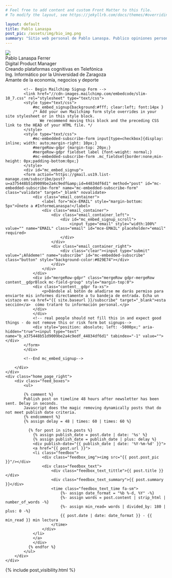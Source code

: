 ```yaml
---
# Feel free to add content and custom Front Matter to this file.
# To modify the layout, see https://jekyllrb.com/docs/themes/#overriding-theme-defaults

layout: default
title: Pablo Lanaspa
post_pic: /assets/img/bio_img.png
summary: "Sitio web personal de Pablo Lanaspa. Publico opiniones personales acerca de la economía digital."
---
```

<div class="home_page">
    <div class="home_page_left">
        <div class="home_page_left_biobox">
            <div class="cv_box">
                <div class="cv_box_img">
                    <img src="{{ page.post_pic }}"/>
                </div>
                <div class="cv_box_bio">
                    <div class="cv_box_bio_name">
                        <span class="fa-lg">Pablo Lanaspa Ferrer</span>
                        <!-- <a href="mailto:info@planaspa.com"><i class="fas fa-envelope"></i></a> -->
                        <a href="https://linkedin.com/in/planaspa"><i class="fab fa-linkedin"></i></a>
                        <a href="https://twitter.com/planaspa"><i class="fab fa-twitter"></i></a>
                    </div>
                    <div class="cv_box_bio_data">
                        <div class="cv_box_bio_data_work">
                            <span class="fa-1x">
                            Digital Product Manager
                            </span>
                        </div>
                        <span class="fa-sm">
                        Creando plataformas cognitivas en Telefónica
                        <br/>
                        Ing. Informático por la Universidad de Zaragoza
                        <br/>
                        Amante de la economía, negocios y deporte
                        </span>
                    </div>
                </div>
            </div>
        </div>
        <div class="subscribe_box">
        <div class="divider"></div>

            <!-- Begin Mailchimp Signup Form -->
            <link href="//cdn-images.mailchimp.com/embedcode/slim-10_7.css" rel="stylesheet" type="text/css">
            <style type="text/css">
                #mc_embed_signup{background:#fff; clear:left; font:14px }
                /* Add your own Mailchimp form style overrides in your site stylesheet or in this style block.
                   We recommend moving this block and the preceding CSS link to the HEAD of your HTML file. */
            </style>
            <style type="text/css">
                #mc-embedded-subscribe-form input[type=checkbox]{display: inline; width: auto;margin-right: 10px;}
                #mergeRow-gdpr {margin-top: 20px;}
                #mergeRow-gdpr fieldset label {font-weight: normal;}
                #mc-embedded-subscribe-form .mc_fieldset{border:none;min-height: 0px;padding-bottom:0px;}
            </style>
            <div id="mc_embed_signup">
            <form action="https://gmail.us19.list-manage.com/subscribe/post?u=a375448b51d9009be2a4c9edf&amp;id=44834df6d1" method="post" id="mc-embedded-subscribe-form" name="mc-embedded-subscribe-form" class="validate" target="_blank" novalidate>
                <div class="email_container">
                    <label for="mce-EMAIL" style="margin-bottom: 5px">Únete a #InformeLanaspa!</label>
                    <div class="email_container">
                        <div class="email_container_left">
                            <div id="mc_embed_signup_scroll">
                                <input type="email" style="width:100%" value="" name="EMAIL" class="email" id="mce-EMAIL" placeholder="email" required>
                            </div>
                        </div>
                        <div class="email_container_right">
                            <div class="clear"><input type="submit" value="¡Añádeme!" name="subscribe" id="mc-embedded-subscribe" class="button" style="background-color:#029E74"></div>
                        </div>
                    </div>
                </div>
                <div id="mergeRow-gdpr" class="mergeRow gdpr-mergeRow content__gdprBlock mc-field-group" style="margin-top:0">
                <div class="content__gdpr fa-xs">
                    <p>Dándole al botón de añadirse me darás permiso para enviarte mis informes directamente a tu bandeja de entrada. Echa un vistazo en <a href="{{ site.baseurl }}/subscribe" target="_blank">esta sección</a>  cómo trataré tu información personal.</p> 
                </div>
                </div>
                <!-- real people should not fill this in and expect good things - do not remove this or risk form bot signups-->
                <div style="position: absolute; left: -5000px;" aria-hidden="true"><input type="text" name="b_a375448b51d9009be2a4c9edf_44834df6d1" tabindex="-1" value=""></div>
            </form>
            </div>

            <!--End mc_embed_signup-->

        </div>
    </div>
    <div class="home_page_right">
        <div class="feed_boxes">
            <ul>
            
            {% comment %}
            Publish post on timeline 48 hours after newsletter has been sent. Delay in seconds.
            Javascript does the magic removing dynamically posts that do not meet publish date criteria.
            {% endcomment %}
            {% assign delay = 48 | times: 60 | times: 60 %}

              {% for post in site.posts %}
                {% assign publish_date = post.date | date: '%s' %}
                {% assign publish_date = publish_date | plus: delay %}
                <div publish-date="{{ publish_date | date: '%Y-%m-%d' }}">
                <a href="{{ post.url }}">
                <li class="feedbox">
                    <div class="feedbox_img"><img src="{{ post.post_pic }}"/></div>
                    <div class="feedbox_text">
                        <div class="feedbox_text_tittle">{{ post.title }}</div>
                        <div class="feedbox_text_summary">{{ post.summary }}</div>
                        <time class="feedbox_text_time fa-sm">
                            {%- assign date_format = "%b %-d, %Y" -%}
                            {%- assign words = post.content | strip_html | number_of_words -%}
                            {%- assign min_read= words | divided_by: 180 | plus: 0 -%}
                            {{ post.date | date: date_format }} - {{ min_read }} min lectura
                        </time>
                    </div>
                </li>
                </a>
                </div>
              {% endfor %}
            </ul>
        </div>
    </div>
</div>

{% include post_visibility.html %}

